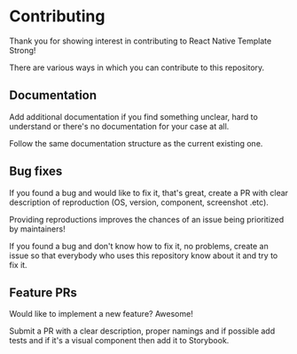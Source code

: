 # Contributing
Thank you for showing interest in contributing to React Native Template Strong!

There are various ways in which you can contribute to this repository.

## Documentation
Add additional documentation if you find something unclear, hard to understand or there's no documentation for your case at all.

Follow the same documentation structure as the current existing one.

## Bug fixes
If you found a bug and would like to fix it, that's great, create a PR with clear description of reproduction 
(OS, version, component, screenshot .etc).

Providing reproductions improves the chances of an issue being prioritized by maintainers!

If you found a bug and don't know how to fix it, no problems, create an issue so that everybody who uses this repository
know about it and try to fix it.

## Feature PRs
Would like to implement a new feature? Awesome!

Submit a PR with a clear description, proper namings and if possible add tests
and if it's a visual component then add it to Storybook.
